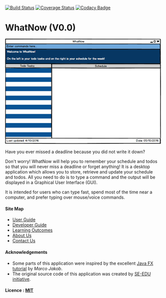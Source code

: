 [![Build Status](https://travis-ci.org/CS2103AUG2016-W15-C4/main.svg?branch=master)](https://travis-ci.org/CS2103AUG2016-W15-C4/main)
[![Coverage Status](https://coveralls.io/repos/github/CS2103AUG2016-W15-C4/main/badge.svg?branch=master)](https://coveralls.io/github/CS2103AUG2016-W15-C4/main?branch=master)
[![Codacy Badge](https://api.codacy.com/project/badge/Grade/52e16deff87a4a03883d696d8bff5158)](https://www.codacy.com/app/verbena_94/main?utm_source=github.com&amp;utm_medium=referral&amp;utm_content=CS2103AUG2016-W15-C4/main&amp;utm_campaign=Badge_Grade)

# WhatNow (V0.0)

<img src="docs/images/UI_Prototype/WhatNowUI-Welcome-Colour.png" width="600"><br>

Have you ever missed a deadline because you did not write it down?

Don't worry! WhatNow will help you to remember your schedule and todos so that you will never miss a deadline or forget anything! It is a desktop application which allows you to store, retrieve and update your schedule and todos. All you need to do is to type a command and the output will be displayed in a Graphical User Interface (GUI).

It is intended for users who can type fast, spend most of the time near a computer, and prefer typing over mouse/voice commands.

  
#### Site Map
* [User Guide](docs/UserGuide.md) 
* [Developer Guide](docs/DeveloperGuide.md) 
* [Learning Outcomes](docs/LearningOutcomes.md) 
* [About Us](docs/AboutUs.md)
* [Contact Us](docs/ContactUs.md)


#### Acknowledgements

* Some parts of this application were inspired by the excellent 
  [Java FX tutorial](http://code.makery.ch/library/javafx-8-tutorial/) by *Marco Jakob*. 
* The original source code of this application was created by [SE-EDU initiative](https://github.com/se-edu/). 

#### Licence : [MIT](LICENSE)


